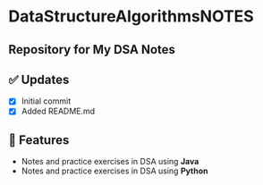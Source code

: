 # DataStructureAlgorithmsNOTES

## Repository for My DSA Notes

## ✅ Updates

- [x] Initial commit  
- [x] Added README.md

## 🚀 Features

- Notes and practice exercises in DSA using **Java**
- Notes and practice exercises in DSA using **Python**
